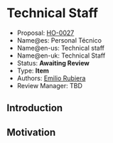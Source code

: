 # Technical Staff

* Proposal: [HO-0027](0027-personal-tecnico.md)
* Name@es: Personal Técnico
* Name@en-us: Technical staff
* Name@en-uk: Technical Staff
* Status: **Awaiting Review**
* Type: **Item**
* Authors: [Emilio Rubiera](https://github.com/spitxa)
* Review Manager: TBD

## Introduction



## Motivation
